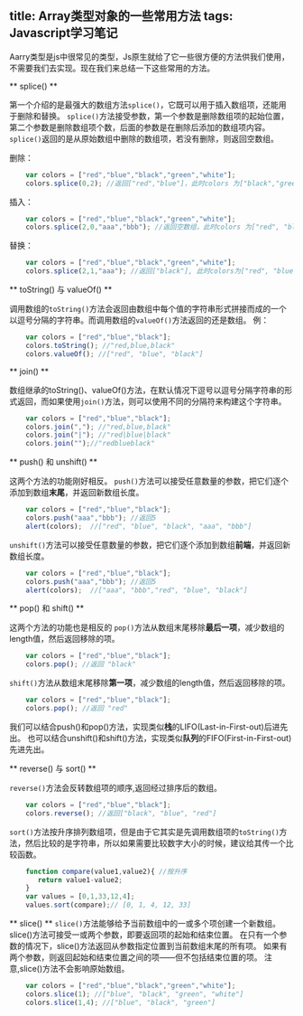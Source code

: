 title: Array类型对象的一些常用方法
tags: Javascript学习笔记
---

Aarry类型是js中很常见的类型，Js原生就给了它一些很方便的方法供我们使用，不需要我们去实现。现在我们来总结一下这些常用的方法。
<!-- more -->
** splice() **

第一个介绍的是最强大的数组方法`splice()`，它既可以用于插入数组项，还能用于删除和替换。
`splice()`方法接受参数，第一个参数是删除数组项的起始位置，第二个参数是删除数组项个数，后面的参数是在删除后添加的数组项内容。
`splice()`返回的是从原始数组中删除的数组项，若没有删除，则返回空数组。

删除：
```javascript
    var colors = ["red","blue","black","green","white"]; 
    colors.splice(0,2); //返回["red","blue"]，此时colors 为["black","green","white"]
```
插入：
```javascript
    var colors = ["red","blue","black","green","white"]; 
    colors.splice(2,0,"aaa","bbb"); //返回空数组，此时colors 为["red", "blue", "aaa", "bbb", "black", "green", "white"]
```
替换：
```javascript
    var colors = ["red","blue","black","green","white"]; 
    colors.splice(2,1,"aaa"); //返回["black"], 此时colors为["red", "blue","aaa", "green", "white"]
```
** toString() 与 valueOf() **

调用数组的`toString()`方法会返回由数组中每个值的字符串形式拼接而成的一个以逗号分隔的字符串。而调用数组的`valueOf()`方法返回的还是数组。
例：
```javascript
    var colors = ["red","blue","black"];
    colors.toString(); //"red,blue,black"
    colors.valueOf(); //["red", "blue", "black"] 
```
** join() **

数组继承的toString()、valueOf()方法，在默认情况下逗号以逗号分隔字符串的形式返回，而如果使用`join()`方法，则可以使用不同的分隔符来构建这个字符串。
```javascript
    var colors = ["red","blue","black"];
    colors.join(","); //"red,blue,black"
    colors.join("|"); //"red|blue|black"
    colors.join("");//"redblueblack"
```
** push() 和 unshift() **

这两个方法的功能刚好相反。
`push()`方法可以接受任意数量的参数，把它们逐个添加到数组**末尾**，并返回新数组长度。
```javascript
    var colors = ["red","blue","black"];
    colors.push("aaa","bbb"); //返回5
    alert(colors);  //["red", "blue", "black", "aaa", "bbb"]
```
`unshift()`方法可以接受任意数量的参数，把它们逐个添加到数组**前端**，并返回新数组长度。
```javascript
    var colors = ["red","blue","black"];
    colors.push("aaa","bbb"); //返回5
    alert(colors);  //["aaa", "bbb","red", "blue", "black"]
```
** pop() 和 shift() **

这两个方法的功能也是相反的
`pop()`方法从数组末尾移除**最后一项**，减少数组的length值，然后返回移除的项。
```javascript
    var colors = ["red","blue","black"];
    colors.pop(); //返回 "black"
```
`shift()`方法从数组末尾移除**第一项**，减少数组的length值，然后返回移除的项。
```javascript
    var colors = ["red","blue","black"];
    colors.pop(); //返回 "red"
```
我们可以结合push()和pop()方法，实现类似**栈**的LIFO(Last-in-First-out)后进先出。
也可以结合unshift()和shift()方法，实现类似**队列**的FIFO(First-in-First-out)先进先出。

** reverse() 与 sort() **

`reverse()`方法会反转数组项的顺序,返回经过排序后的数组。
```javascript
    var colors = ["red","blue","black"];
    colors.reverse(); //返回["black", "blue", "red"]
```
`sort()`方法按升序排列数组项，但是由于它其实是先调用数组项的`toString()`方法，然后比较的是字符串，所以如果需要比较数字大小的时候，建议给其传一个比较函数。
```javascript
    function compare(value1,value2){ //按升序
       return value1-value2;
    }
    var values = [0,1,33,12,4];
    values.sort(compare);// [0, 1, 4, 12, 33]
```
** slice() **
`slice()`方法能够给予当前数组中的一或多个项创建一个新数组。slice()方法可接受一或两个参数，即要返回项的起始和结束位置。
在只有一个参数的情况下，slice()方法返回从参数指定位置到当前数组末尾的所有项。
如果有两个参数，则返回起始和结束位置之间的项——但不包括结束位置的项。 注意,slice()方法不会影响原始数组。
```javascript
    var colors = ["red","blue","black","green","white"];
    colors.slice(1); //["blue", "black", "green", "white"]
    colors.slice(1,4); //["blue", "black", "green"]
```
